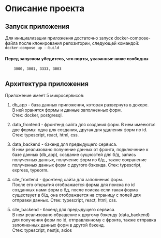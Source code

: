 # Описание проекта

## Запуск приложения

Для инициализации приложения достаточно запуск docker-compose- файла после клонирования репозитории, следующей командой:  
`` docker-compose up --build ``    

#### Перед запуском убедитесь, что порты, указанные ниже свободны
        3000, 3001, 3333, 3003
       
             
## Архитектура приложения

Приложение имеет 5 микросервисов:  
1. db_app - база данных приложения, которая развернута в докере.  
В ней хранятся формы и данные заполненных форм.   
Стек: docker, postgresql.


2. data_frontend - фронтенд сайта для создания форм.
В нем имееются две формы: одна для создания, другая для удаления форм по id.  
Стек: typescript, react, html, css.

3. data_backend - бэкенд для предыдущего сервиса.  
В нем реализовано получение данных от фронта, подключение к базе данных (db_app), создание сущностей для б/д, запись полученных данных, получение форм из б/д., также сохранение полученных данных форм с другого бэкенда.
Стек: typescript, express, typeorm.

4. site_frontend - фронтенд сайта для заполнения форм.  
После его открытия отображается форма для поиска по id созданных нами форм в бд, после поиска если такая форма существует в б/д, она отображается на страницу с полей для отправки данных.
Стек: typescript, react, html, css.

5. site_backend - бэкенд для предыдущего сервиса.  
В нем реализовано обращение к другому бэкенду (data_backend) для получения форм по id, отправленному с фронта, также отправка заполненных данных форм в другой бэкенд.  
Стек: typescript, nestjs, axios